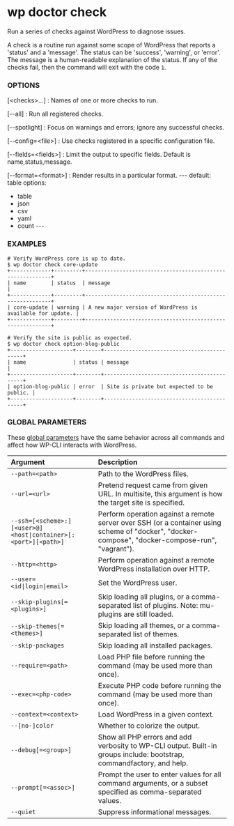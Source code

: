 # wp doctor check

Run a series of checks against WordPress to diagnose issues.

A check is a routine run against some scope of WordPress that reports a 'status' and a 'message'. The status can be 'success', 'warning', or
'error'. The message is a human-readable explanation of the status. If any of the checks fail, then the command will exit with the code `1`.

### OPTIONS

[&lt;checks&gt;...]
: Names of one or more checks to run.

[\--all]
: Run all registered checks.

[\--spotlight]
: Focus on warnings and errors; ignore any successful checks.

[\--config=&lt;file&gt;]
: Use checks registered in a specific configuration file.

[\--fields=&lt;fields&gt;]
: Limit the output to specific fields. Default is name,status,message.

[\--format=&lt;format&gt;]
: Render results in a particular format.
\---
default: table
options:
  - table
  - json
  - csv
  - yaml
  - count
\---

### EXAMPLES

    # Verify WordPress core is up to date.
    $ wp doctor check core-update
    +-------------+---------+-----------------------------------------------------------+
    | name        | status  | message                                                   |
    +-------------+---------+-----------------------------------------------------------+
    | core-update | warning | A new major version of WordPress is available for update. |
    +-------------+---------+-----------------------------------------------------------+

    # Verify the site is public as expected.
    $ wp doctor check option-blog-public
    +--------------------+--------+--------------------------------------------+
    | name               | status | message                                    |
    +--------------------+--------+--------------------------------------------+
    | option-blog-public | error  | Site is private but expected to be public. |
    +--------------------+--------+--------------------------------------------+

### GLOBAL PARAMETERS

These [global parameters](https://make.wordpress.org/cli/handbook/config/) have the same behavior across all commands and affect how WP-CLI interacts with WordPress.

| **Argument**    | **Description**              |
|:----------------|:-----------------------------|
| `--path=<path>` | Path to the WordPress files. |
| `--url=<url>` | Pretend request came from given URL. In multisite, this argument is how the target site is specified. |
| `--ssh=[<scheme>:][<user>@]<host\|container>[:<port>][<path>]` | Perform operation against a remote server over SSH (or a container using scheme of "docker", "docker-compose", "docker-compose-run", "vagrant"). |
| `--http=<http>` | Perform operation against a remote WordPress installation over HTTP. |
| `--user=<id\|login\|email>` | Set the WordPress user. |
| `--skip-plugins[=<plugins>]` | Skip loading all plugins, or a comma-separated list of plugins. Note: mu-plugins are still loaded. |
| `--skip-themes[=<themes>]` | Skip loading all themes, or a comma-separated list of themes. |
| `--skip-packages` | Skip loading all installed packages. |
| `--require=<path>` | Load PHP file before running the command (may be used more than once). |
| `--exec=<php-code>` | Execute PHP code before running the command (may be used more than once). |
| `--context=<context>` | Load WordPress in a given context. |
| `--[no-]color` | Whether to colorize the output. |
| `--debug[=<group>]` | Show all PHP errors and add verbosity to WP-CLI output. Built-in groups include: bootstrap, commandfactory, and help. |
| `--prompt[=<assoc>]` | Prompt the user to enter values for all command arguments, or a subset specified as comma-separated values. |
| `--quiet` | Suppress informational messages. |
